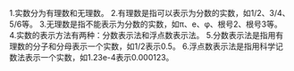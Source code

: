 1.实数分为有理数和无理数。
2.有理数是指可以表示为分数的实数，如1/2、3/4、5/6等。
3.无理数是指不能表示为分数的实数，如π、e、φ、根号2、根号3等。
4.实数的表示方法有两种：分数表示法和浮点数表示法。
5.分数表示法是指用有理数的分子和分母表示一个实数，如1/2表示0.5。
6.浮点数表示法是指用科学记数法表示一个实数，如1.23e-4表示0.000123。

